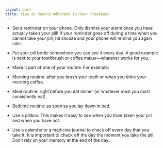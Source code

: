 ```yaml
---
layout: post
title: Tips to Remind Adherent to Your Treatment
---
```


* Set a reminder on your phone. Only dismiss your alarm once you have actually taken your pill! If your reminder goes off during a time when you cannot take your pill, hit snooze and your phone will remind you again later.

* Put your pill bottle somewhere you can see it every day. A good example is next to your toothbrush or coffee maker—whatever works for you.

* Make it part of one of your routine. For example:

* Morning routine: after you brush your teeth or when you drink your morning coffee.

* Meal routine: right before you eat dinner (or whatever meal you most consistently eat).

* Bedtime routine: as soon as you lay down in bed.

* Use a pillbox. This makes it easy to see when you have taken your pill and when you have not. 

* Use a calendar or a medicine journal to check off every day that you take it. It is important to check off the day the moment you take the pill. Don’t rely on your memory at the end of the day.

